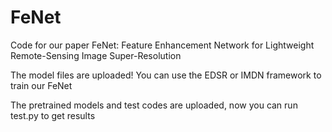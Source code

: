 # FeNet

Code for our paper FeNet: Feature Enhancement Network for Lightweight Remote-Sensing Image Super-Resolution

The model files are uploaded! You can use the EDSR or IMDN framework to train our FeNet 

The pretrained models and test codes are uploaded, now you can run test.py to get results
